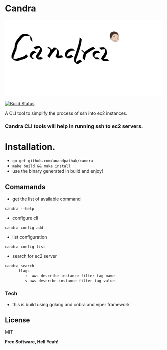 # Candra

<img src="assets/logo.png">

[![Build Status](https://travis-ci.org/joemccann/dillinger.svg?branch=master)](https://travis-ci.org/joemccann/dillinger)


A CLI tool to simplify the process of ssh into ec2 instances.


### Candra CLI tools will help in running ssh to ec2 servers.


# Installation.

  -  `go get github.com/anandpathak/candra` 
  -  `make build && make install`
  - use the binary generated in build and enjoy!



## Comamands
 - get the list of available command
```
candra --help
```
 - configure cli 
```
candra config add
```
 - list configuration 
```
candra config list
```
 - search for ec2 server 
```
candra search
    --flags 
        -t  aws describe instance filter tag name
        -v aws describe instance filter tag value
```

### Tech

 - this is build using golang and cobra and viper framework


License
----

MIT


**Free Software, Hell Yeah!**
